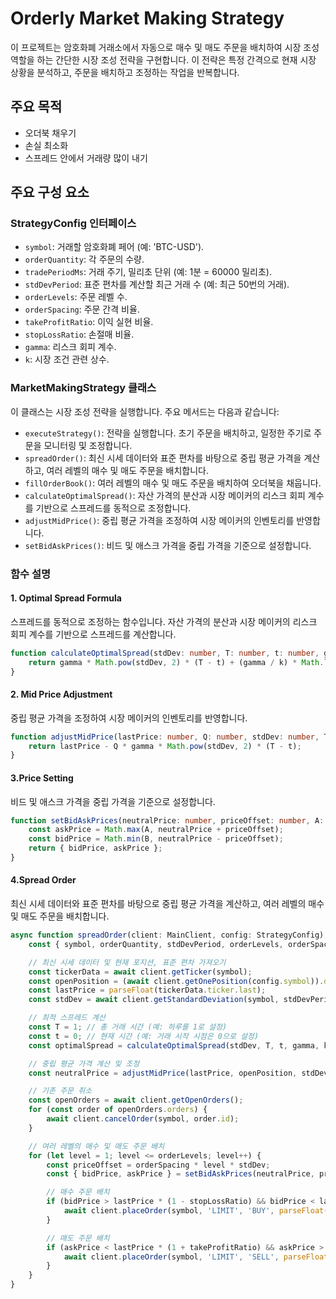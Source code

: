 # Orderly Market Making Strategy

이 프로젝트는 암호화폐 거래소에서 자동으로 매수 및 매도 주문을 배치하여 시장 조성 역할을 하는 간단한 시장 조성 전략을 구현합니다. 이 전략은 특정 간격으로 현재 시장 상황을 분석하고, 주문을 배치하고 조정하는 작업을 반복합니다.

## 주요 목적

- 오더북 채우기
- 손실 최소화
- 스프레드 안에서 거래량 많이 내기

## 주요 구성 요소

### StrategyConfig 인터페이스

- `symbol`: 거래할 암호화폐 페어 (예: 'BTC-USD').
- `orderQuantity`: 각 주문의 수량.
- `tradePeriodMs`: 거래 주기, 밀리초 단위 (예: 1분 = 60000 밀리초).
- `stdDevPeriod`: 표준 편차를 계산할 최근 거래 수 (예: 최근 50번의 거래).
- `orderLevels`: 주문 레벨 수.
- `orderSpacing`: 주문 간격 비율.
- `takeProfitRatio`: 이익 실현 비율.
- `stopLossRatio`: 손절매 비율.
- `gamma`: 리스크 회피 계수.
- `k`: 시장 조건 관련 상수.

### MarketMakingStrategy 클래스

이 클래스는 시장 조성 전략을 실행합니다. 주요 메서드는 다음과 같습니다:

- `executeStrategy()`: 전략을 실행합니다. 초기 주문을 배치하고, 일정한 주기로 주문을 모니터링 및 조정합니다.
- `spreadOrder()`: 최신 시세 데이터와 표준 편차를 바탕으로 중립 평균 가격을 계산하고, 여러 레벨의 매수 및 매도 주문을 배치합니다.
- `fillOrderBook()`: 여러 레벨의 매수 및 매도 주문을 배치하여 오더북을 채웁니다.
- `calculateOptimalSpread()`: 자산 가격의 분산과 시장 메이커의 리스크 회피 계수를 기반으로 스프레드를 동적으로 조정합니다.
- `adjustMidPrice()`: 중립 평균 가격을 조정하여 시장 메이커의 인벤토리를 반영합니다.
- `setBidAskPrices()`: 비드 및 애스크 가격을 중립 가격을 기준으로 설정합니다.

### 함수 설명

#### 1. Optimal Spread Formula
스프레드를 동적으로 조정하는 함수입니다. 자산 가격의 분산과 시장 메이커의 리스크 회피 계수를 기반으로 스프레드를 계산합니다.
```typescript
function calculateOptimalSpread(stdDev: number, T: number, t: number, gamma: number, k: number): number {
    return gamma * Math.pow(stdDev, 2) * (T - t) + (gamma / k) * Math.log(1 + (gamma / k));
}
```

#### 2. Mid Price Adjustment
중립 평균 가격을 조정하여 시장 메이커의 인벤토리를 반영합니다.
```typescript
function adjustMidPrice(lastPrice: number, Q: number, stdDev: number, T: number, t: number, gamma: number): number {
    return lastPrice - Q * gamma * Math.pow(stdDev, 2) * (T - t);
}
```

#### 3.Price Setting
비드 및 애스크 가격을 중립 가격을 기준으로 설정합니다.
```typescript
function setBidAskPrices(neutralPrice: number, priceOffset: number, A: number, B: number): { bidPrice: number, askPrice: number } {
    const askPrice = Math.max(A, neutralPrice + priceOffset);
    const bidPrice = Math.min(B, neutralPrice - priceOffset);
    return { bidPrice, askPrice };
}
```

#### 4.Spread Order
최신 시세 데이터와 표준 편차를 바탕으로 중립 평균 가격을 계산하고, 여러 레벨의 매수 및 매도 주문을 배치합니다.
```typescript
async function spreadOrder(client: MainClient, config: StrategyConfig) {
    const { symbol, orderQuantity, stdDevPeriod, orderLevels, orderSpacing, takeProfitRatio, stopLossRatio, gamma, k } = config;

    // 최신 시세 데이터 및 현재 포지션, 표준 편차 가져오기
    const tickerData = await client.getTicker(symbol);
    const openPosition = (await client.getOnePosition(config.symbol)).data.average_open_price;
    const lastPrice = parseFloat(tickerData.ticker.last);
    const stdDev = await client.getStandardDeviation(symbol, stdDevPeriod);

    // 최적 스프레드 계산
    const T = 1; // 총 거래 시간 (예: 하루를 1로 설정)
    const t = 0; // 현재 시간 (예: 거래 시작 시점은 0으로 설정)
    const optimalSpread = calculateOptimalSpread(stdDev, T, t, gamma, k);

    // 중립 평균 가격 계산 및 조정
    const neutralPrice = adjustMidPrice(lastPrice, openPosition, stdDev, T, t, gamma);

    // 기존 주문 취소
    const openOrders = await client.getOpenOrders();
    for (const order of openOrders.orders) {
        await client.cancelOrder(symbol, order.id);
    }

    // 여러 레벨의 매수 및 매도 주문 배치
    for (let level = 1; level <= orderLevels; level++) {
        const priceOffset = orderSpacing * level * stdDev;
        const { bidPrice, askPrice } = setBidAskPrices(neutralPrice, priceOffset, lastPrice * 0.95, lastPrice * 1.05);

        // 매수 주문 배치
        if (bidPrice > lastPrice * (1 - stopLossRatio) && bidPrice < lastPrice * (1 + takeProfitRatio)) {
            await client.placeOrder(symbol, 'LIMIT', 'BUY', parseFloat(bidPrice.toFixed(4)), orderQuantity);
        }

        // 매도 주문 배치
        if (askPrice < lastPrice * (1 + takeProfitRatio) && askPrice > lastPrice * (1 - stopLossRatio)) {
            await client.placeOrder(symbol, 'LIMIT', 'SELL', parseFloat(askPrice.toFixed(4)), orderQuantity);
        }
    }
}
```